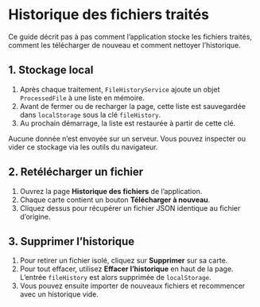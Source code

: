 # Historique des fichiers traités

Ce guide décrit pas à pas comment l’application stocke les fichiers traités, comment les télécharger de nouveau et comment nettoyer l’historique.

## 1. Stockage local

1. Après chaque traitement, `FileHistoryService` ajoute un objet `ProcessedFile` à une liste en mémoire.
2. Avant de fermer ou de recharger la page, cette liste est sauvegardée dans `localStorage` sous la clé `fileHistory`.
3. Au prochain démarrage, la liste est restaurée à partir de cette clé.

Aucune donnée n’est envoyée sur un serveur. Vous pouvez inspecter ou vider ce stockage via les outils du navigateur.

## 2. Retélécharger un fichier

1. Ouvrez la page **Historique des fichiers** de l’application.
2. Chaque carte contient un bouton **Télécharger à nouveau**.
3. Cliquez dessus pour récupérer un fichier JSON identique au fichier d’origine.

## 3. Supprimer l’historique

1. Pour retirer un fichier isolé, cliquez sur **Supprimer** sur sa carte.
2. Pour tout effacer, utilisez **Effacer l’historique** en haut de la page. L’entrée `fileHistory` est alors supprimée de `localStorage`.
3. Vous pouvez ensuite importer de nouveaux fichiers et recommencer avec un historique vide.
